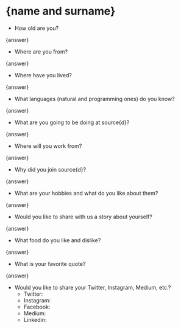 # {name and surname}

* How old are you?

{answer}

* Where are you from?

{answer}

* Where have you lived?

{answer}

* What languages (natural and programming ones) do you know?

{answer}

* What are you going to be doing at source{d}?

{answer}

* Where will you work from?

{answer}

* Why did you join source{d}?

{answer}

* What are your hobbies and what do you like about them?

{answer}

* Would you like to share with us a story about yourself?

{answer}

* What food do you like and dislike?

{answer}

* What is your favorite quote?

{answer}

* Would you like to share your Twitter, Instagram, Medium, etc.?
  * Twitter:
  * Instagram:
  * Facebook:
  * Medium:
  * Linkedin:

